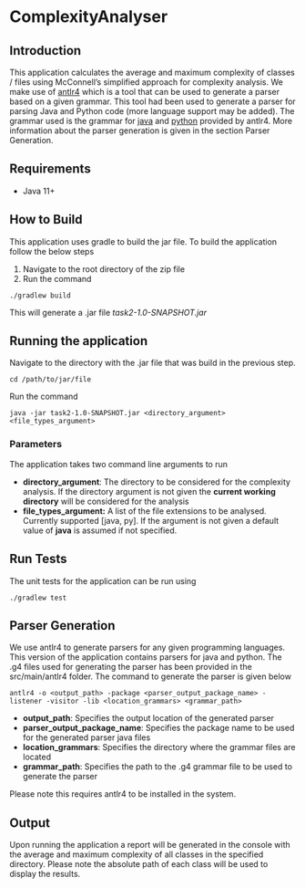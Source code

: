 # ComplexityAnalyser

## Introduction

This application calculates the average and maximum complexity of classes / files using McConnell’s simplified approach for complexity analysis. We make use of [antlr4](https://www.antlr.org/) which is a tool that can be used to generate a parser based on a given grammar. This tool had been used to generate a parser for parsing Java and Python code (more language support may be added). The grammar used is the grammar for [java](https://github.com/antlr/grammars-v4/tree/master/java/java) and [python](https://github.com/antlr/grammars-v4/tree/master/python/python) provided by antlr4. More information about the parser generation is given in the section Parser Generation.

## Requirements

- Java 11+

## How to Build

This application uses gradle to build the jar file. To build the application follow the below steps
1. Navigate to the root directory of the zip file
2. Run the command

```
./gradlew build
```

This will generate a .jar file <i>task2-1.0-SNAPSHOT.jar</i>

## Running the application

Navigate to the directory with the .jar file that was build in the previous step.

    cd /path/to/jar/file

Run the command

    java -jar task2-1.0-SNAPSHOT.jar <directory_argument> <file_types_argument>

### Parameters

The application takes two command line arguments to run
- <b>directory_argument</b>: The directory to be considered for the complexity analysis. If the directory argument is not given the <b>current working directory</b> will be considered for the analysis
- <b>file_types_argument:</b> A list of the file extensions to be analysed. Currently supported [java, py]. If the argument is not given a default value of <b>java</b> is assumed if not specified.


## Run Tests

The unit tests for the application can be run using
```
./gradlew test
```

## Parser Generation

We use antlr4 to generate parsers for any given programming languages. This version of the application contains parsers for java and python. The .g4 files used for generating the parser has been provided in the src/main/antlr4 folder. The command to generate the parser is given below
```
antlr4 -o <output_path> -package <parser_output_package_name> -listener -visitor -lib <location_grammars> <grammar_path>
```
- <b>output_path</b>: Specifies the output location of the generated parser
- <b>parser_output_package_name</b>: Specifies the package name to be used for the generated parser java files
- <b>location_grammars</b>: Specifies the directory where the grammar files are located
- <b>grammar_path</b>: Specifies the path to the .g4 grammar file to be used to generate the parser

Please note this requires antlr4 to be installed in the system.

## Output

Upon running the application a report will be generated in the console with the average and maximum complexity of all classes in the specified directory. Please note the absolute path of each class will be used to display the results.